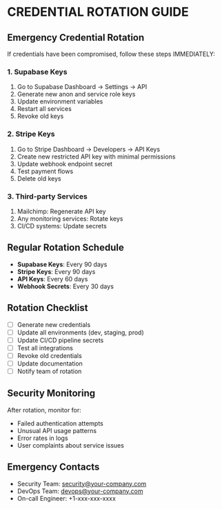 # CREDENTIAL ROTATION GUIDE

## Emergency Credential Rotation

If credentials have been compromised, follow these steps IMMEDIATELY:

### 1. Supabase Keys
1. Go to Supabase Dashboard → Settings → API
2. Generate new anon and service role keys
3. Update environment variables
4. Restart all services
5. Revoke old keys

### 2. Stripe Keys
1. Go to Stripe Dashboard → Developers → API Keys
2. Create new restricted API key with minimal permissions
3. Update webhook endpoint secret
4. Test payment flows
5. Delete old keys

### 3. Third-party Services
1. Mailchimp: Regenerate API key
2. Any monitoring services: Rotate keys
3. CI/CD systems: Update secrets

## Regular Rotation Schedule

- **Supabase Keys**: Every 90 days
- **Stripe Keys**: Every 90 days  
- **API Keys**: Every 60 days
- **Webhook Secrets**: Every 30 days

## Rotation Checklist

- [ ] Generate new credentials
- [ ] Update all environments (dev, staging, prod)
- [ ] Update CI/CD pipeline secrets
- [ ] Test all integrations
- [ ] Revoke old credentials
- [ ] Update documentation
- [ ] Notify team of rotation

## Security Monitoring

After rotation, monitor for:
- Failed authentication attempts
- Unusual API usage patterns
- Error rates in logs
- User complaints about service issues

## Emergency Contacts

- Security Team: security@your-company.com
- DevOps Team: devops@your-company.com
- On-call Engineer: +1-xxx-xxx-xxxx
